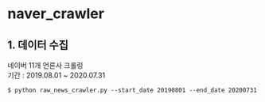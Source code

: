 # naver_crawler
## 1. 데이터 수집

네이버 11개 언론사 크롤링<br>
기간 : 2019.08.01 ~ 2020.07.31<br>

```shell script
$ python raw_news_crawler.py --start_date 20190801 --end_date 20200731
```
